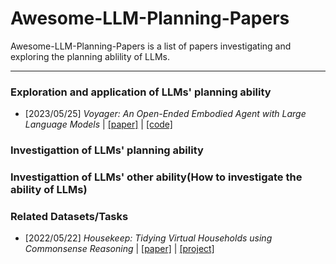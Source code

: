 # Awesome-LLM-Planning-Papers

Awesome-LLM-Planning-Papers is a list of papers investigating and exploring the planning ablility of LLMs.

---

### Exploration and application of LLMs' planning ability

- [2023/05/25] *Voyager: An Open-Ended Embodied Agent with Large Language Models* | [[paper]](https://arxiv.org/abs/2305.16291) | [[code]](https://github.com/MineDojo/Voyager)

### Investigattion of  LLMs' planning ability


### Investigattion of  LLMs' other ability(How to investigate the ability of LLMs)

### Related Datasets/Tasks

- [2022/05/22] *Housekeep: Tidying Virtual Households using Commonsense Reasoning* | [[paper]](https://arxiv.org/abs/2205.10712) | [[project]]([https://github.com/MineDojo/Voyager](https://yashkant.github.io/housekeep/))
